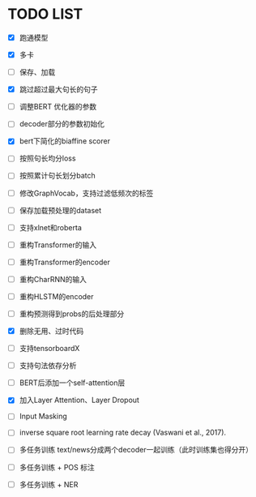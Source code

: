 # TODO LIST
- [x] 跑通模型
- [x] 多卡
- [ ] 保存、加载
- [x] 跳过超过最大句长的句子
- [ ] 调整BERT 优化器的参数
- [ ] decoder部分的参数初始化
- [x] bert下简化的biaffine scorer
- [ ] 按照句长均分loss
- [ ] 按照累计句长划分batch
- [ ] 修改GraphVocab，支持过滤低频次的标签
- [ ] 保存加载预处理的dataset
- [ ] 支持xlnet和roberta
- [ ] 重构Transformer的输入
- [ ] 重构Transformer的encoder
- [ ] 重构CharRNN的输入
- [ ] 重构HLSTM的encoder
- [ ] 重构预测得到probs的后处理部分
- [x] 删除无用、过时代码
- [ ] 支持tensorboardX
- [ ] 支持句法依存分析
- [ ] BERT后添加一个self-attention层
- [x] 加入Layer Attention、Layer Dropout
- [ ] Input Masking
- [ ] inverse square root learning rate decay (Vaswani et al., 2017). 
- [ ] 多任务训练 text/news分成两个decoder一起训练（此时训练集也得分开）
- [ ] 多任务训练 + POS 标注
- [ ] 多任务训练 + NER

